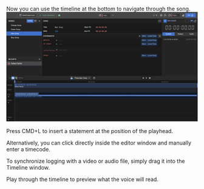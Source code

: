 Now you can use the timeline at the bottom to navigate through the song.
![New Song Added](../../generated/screenshots/editorWindow-6-newsongineditor.png)

Press CMD+L to insert a statement at the position of the playhead.

Alternatively, you can click directly inside the editor window and manually enter a timecode.

To synchronize logging with a video or audio file, simply drag it into the Timeline window.

Play through the timeline to preview what the voice will read.
